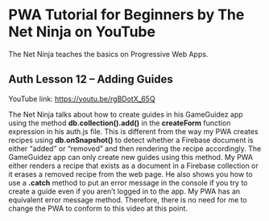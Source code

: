 # PWA Tutorial for Beginners by The Net Ninja on YouTube

The Net Ninja teaches the basics on Progressive Web Apps.

## Auth Lesson 12 – Adding Guides

YouTube link: https://youtu.be/rgBDotX_65Q

The Net Ninja talks about how to create guides in his GameGuidez app using the method __db.collection().add()__ in the __createForm__ function expression in his auth.js file. This is different from the way my PWA creates recipes using __db.onSnapshot()__ to detect whether a Firebase document is either “added” or “removed” and then rendering the recipe accordingly. The GameGuidez app can only create new guides using this method. My PWA either renders a recipe that exists as a document in a Firebase collection or it erases a removed recipe from the web page. He also shows you how to use a __.catch__ method to put an error message in the console if you try to create a guide even if you aren’t logged in to the app. My PWA has an equivalent error message method. Therefore, there is no need for me to change the PWA to conform to this video at this point.
